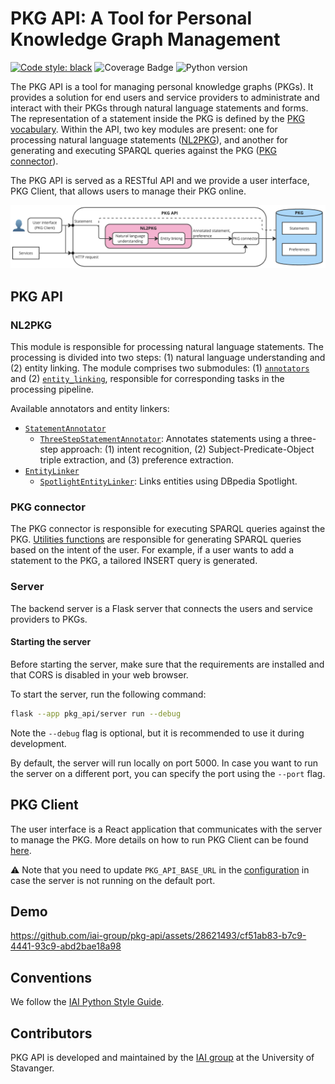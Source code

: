 # PKG API: A Tool for Personal Knowledge Graph Management

[![Code style: black](https://img.shields.io/badge/code%20style-black-000000.svg)](https://github.com/psf/black)
![Coverage Badge](https://img.shields.io/endpoint?url=https://gist.githubusercontent.com/NoB0/8446f35dc373966dc971fb9237483cce/raw/coverage.pkg-api.main.json)
![Python version](https://img.shields.io/badge/python-3.9-blue)

The PKG API is a tool for managing personal knowledge graphs (PKGs). It provides a solution for end users and service providers to administrate and interact with their PKGs through natural language statements and forms.
The representation of a statement inside the PKG is defined by the [PKG vocabulary](http://w3id.org/pkg/).
Within the API, two key modules are present: one for processing natural language statements ([NL2PKG](#nl2pkg)), and another for generating and executing SPARQL queries against the PKG ([PKG connector](#pkg-connector)).

The PKG API is served as a RESTful API and we provide a user interface, PKG Client, that allows users to manage their PKG online.

![Overview](docs/source/_static/PKG_API_overview.png)

## PKG API

### NL2PKG

This module is responsible for processing natural language statements. The processing is divided into two steps: (1) natural language understanding and (2) entity linking.
The module comprises two submodules: (1) [`annotators`](pkg_api/nl_to_pkg/annotators) and (2) [`entity_linking`](pkg_api/nl_to_pkg/entity_linking), responsible for corresponding tasks in the processing pipeline.

Available annotators and entity linkers:

  * [`StatementAnnotator`](pkg_api/nl_to_pkg/annotators/annotator.py)
    - [`ThreeStepStatementAnnotator`](pkg_api/nl_to_pkg/annotators/three_step_annotator.py): Annotates statements using a three-step approach: (1) intent recognition, (2) Subject-Predicate-Object triple extraction, and (3) preference extraction.
  * [`EntityLinker`](pkg_api/nl_to_pkg/entity_linking/entity_linker.py)
    - [`SpotlightEntityLinker`](pkg_api/nl_to_pkg/entity_linking/spotlight_entity_linker.py): Links entities using DBpedia Spotlight.

### PKG connector

The PKG connector is responsible for executing SPARQL queries against the PKG.
[Utilities functions](pkg_api/utils.py) are responsible for generating SPARQL queries based on the intent of the user. For example, if a user wants to add a statement to the PKG, a tailored INSERT query is generated.

### Server

The backend server is a Flask server that connects the users and service providers to PKGs.

#### Starting the server

Before starting the server, make sure that the requirements are installed and that CORS is disabled in your web browser.

To start the server, run the following command:

```bash
flask --app pkg_api/server run --debug
```

Note the `--debug` flag is optional, but it is recommended to use it during development.

By default, the server will run locally on port 5000. In case you want to run the server on a different port, you can specify the port using the `--port` flag.

## PKG Client

The user interface is a React application that communicates with the server to manage the PKG. More details on how to run PKG Client can be found [here](pkg-client/README.md).

:warning: Note that you need to update `PKG_API_BASE_URL` in the [configuration](pkg_client/public/config.json) in case the server is not running on the default port.

## Demo

https://github.com/iai-group/pkg-api/assets/28621493/cf51ab83-b7c9-4441-93c9-abd2bae18a98

## Conventions

We follow the [IAI Python Style Guide](https://github.com/iai-group/styleguide/tree/main/python).

## Contributors

PKG API is developed and maintained by the [IAI group](https://iai.group/) at the University of Stavanger.
